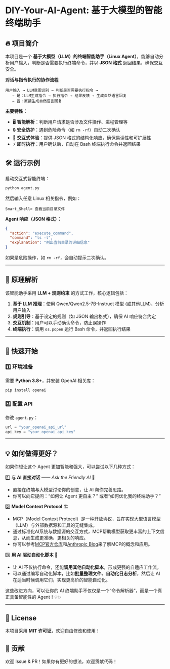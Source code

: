 # DIY-Your-AI-Agent: 基于大模型的智能终端助手

## 🔥 项目简介  

本项目是一个 **基于大模型（LLM）的终端智能助手（Linux Agent）**，能够自动分析用户输入，判断是否需要执行终端命令，并以 **JSON 格式** 返回结果，确保交互安全。

**对话与指令执行的协作流程**
```plaintext
用户输入 → LLM意图识别 → 判断是否需要执行指令 → 
   → 是：LLM生成指令 → 执行指令 → 结果反馈 → 生成自然语言回复
   → 否：直接生成自然语言回复
```
**主要特性：**  
- 🖥 **智能解析**：判断用户请求是否涉及文件操作、进程管理等  
- 🔒 **安全防护**：遇到危险命令（如 `rm -rf`）自动二次确认  
- 🔄 **交互式体验**：提供 JSON 格式的结构化响应，确保易读性和可扩展性  
- ⚡ **即时执行**：用户确认后，自动在 Bash 终端执行命令并返回结果  

## 🛠 运行示例  

启动交互式智能终端：  
```bash
python agent.py
```
然后输入任意 Linux 相关指令，例如：  

```plaintext
Smart_Shell> 查看当前目录文件
```

**Agent 响应（JSON 格式）：**  
```json
{
  "action": "execute_command",
  "command": "ls -l",
  "explanation": "列出当前目录的详细信息"
}
```
如果是危险操作，如 `rm -rf`，会自动提示二次确认。  

---

## 📖 原理解析  

该智能助手采用 **LLM + 规则约束** 的方式工作，核心逻辑包括：  

1. **基于 LLM 推理**：使用 Qwen/Qwen2.5-7B-Instruct 模型 (或其他LLM)，分析用户输入  
2. **规则引导**：基于设定的规则（如 JSON 输出格式），确保 AI 响应符合约定  
3. **交互机制**：用户可以手动确认命令，防止误操作  
4. **终端执行**：调用 `os.popen` 运行 Bash 命令，并返回执行结果  

---

## 🚀 快速开始  

### 1️⃣ **环境准备**  

需要 **Python 3.8+**，并安装 OpenAI 相关库：  

```bash
pip install openai
```

### 2️⃣ **配置 API**  

修改 `agent.py`：  
```python
url = "your_openai_api_url"
api_key = "your_openai_api_key"
```

---

## 💡 如何做得更好？  

如果你想让这个 Agent 更加智能和强大，可以尝试以下几种方式：  

1️⃣ **与 AI 直接对话** —— *Ask the Friendly AI* 🤖  
   - 直接在终端与大模型讨论你的创意，让 AI 帮你完善思路。  
   - 你可以向它提问：“如何让 Agent 更自主？” 或者“如何优化我的终端助手？”  

2️⃣ **Model Context Protocol** 🏗️  
   - MCP（Model Context Protocol）是一种开放协议，旨在实现大型语言模型（LLM）与外部数据源和工具的无缝集成。
   - 通过标准化AI系统与数据源的交互方式，MCP帮助模型获取更丰富的上下文信息，从而生成更准确、更相关的响应。
   - 你可以参考[MCP官方仓库](https://github.com/modelcontextprotocol)和[Anthropic Blog](https://www.anthropic.com/news/model-context-protocol)来了解MCP的概念和应用。 

3️⃣ **用 AI 驱动自动化脚本** 🚀  
   - 让 AI 不仅执行命令，还能**调用其他自动化脚本**，形成更强的自适应工作流。  
   - 可以通过编写自动化脚本，比如**批量整理文件、自动化日志分析**，然后让 AI 在适当时候调用它们，实现更高阶的智能自动化。  

这些改进方向，可以让你的 AI 终端助手不仅仅是一个“命令解析器”，而是一个真正具备智能性的 Agent！💡✨

---

## 📜 License  

本项目采用 **MIT 许可证**，欢迎自由修改和使用！  

## 🤝 贡献  

欢迎 Issue & PR！如果你有更好的想法，欢迎贡献代码！  
